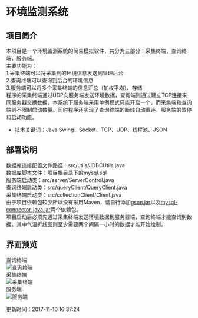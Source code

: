 # 环境监测系统
## 项目简介
本项目是一个环境监测系统的简易模拟软件，共分为三部分：采集终端，查询终端，服务端。  
主要功能为：  
1.采集终端可以将采集到的环境信息发送到管理后台   
2.查询终端可以查询到后台的环境信息  
3.服务端可以将多个采集终端的信息汇总（加权平均）、存储  
程序的采集终端通过UDP向服务端发送环境数据，查询端则通过建立TCP连接来同服务器交换数据，本系统下服务端采用单例模式只能开启一个，而采集端和查询端则不限制启动数量。同时程序还实现了查询终端的断线自动重连，服务端的暂停和启动功能。


* 技术关键词：Java Swing、Socket、TCP、UDP、线程池、JSON

## 部署说明
数据库连接配置文件路径：src/utils/JDBCUtils.java  
数据库脚本文件：项目根目录下的mysql.sql  
服务端启动类：src/server/ServerControl.java  
查询终端启动类：src/queryClient/QueryClient.java  
采集终端启动类：src/collectionClient/Client.java  
由于项目依赖包较少所以没有采用Maven，请自行添加[gson.jar][1]以及[mysql-connector-java.jar][2]两个依赖包。  
项目启动后必须先通过采集终端发送环境数据到服务器端，查询终端才能查询到数据，其中气温折线图则至少需要两个间隔一小时的数据才能开始绘制。  

## 界面预览
查询终端  
![查询终端][3]  
采集终端  
![采集终端][4]  
服务端  
![服务端][5]  

[1]:http://my-dist.oss-cn-hangzhou.aliyuncs.com/java/EnvMonitoring/gson-2.8.0.jar
[2]:http://my-dist.oss-cn-hangzhou.aliyuncs.com/java/EnvMonitoring/mysql-connector-java-5.1.41-bin.jar
[3]:http://my-dist.oss-cn-hangzhou.aliyuncs.com/java/EnvMonitoring/search.png?x-oss-process=style/pic-70-peaktop
[4]:http://my-dist.oss-cn-hangzhou.aliyuncs.com/java/EnvMonitoring/client.png?x-oss-process=style/pic-70-peaktop
[5]:http://my-dist.oss-cn-hangzhou.aliyuncs.com/java/EnvMonitoring/server.png  
  
更新时间：2017-11-10 16:37:24